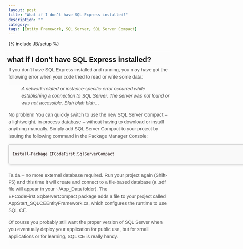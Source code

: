 ```yaml
---
layout: post
title: "What if I don’t have SQL Express installed?"
description: ""
category: 
tags: [Entity Framework, SQL Server, SQL Server Compact]
---
```

{% include JB/setup %}

<h4 style="background-color: #fcfcfc; border-top-color: rgb(204, 204, 204); border-top-style: dotted; border-width: 1px 0px 0px; font-family: Arial, Helvetica, sans-serif; font-size: 22px; line-height: 22px; margin: 10px 0px 5px -10px; padding: 15px 0px 5px; vertical-align: baseline;">
<span style="color: #59770e;">&nbsp;</span>what if I don’t have SQL Express installed?</h4>
<div style="background-color: #fcfcfc; border: 0px; color: #555555; font-family: Arial, Helvetica, sans-serif; font-size: 15px; line-height: 22px; padding: 0px 0px 15px; vertical-align: baseline;">
If you don’t have SQL Express installed and running, you may have got the following error when your code tried to read or write some data:</div>
<blockquote style="background-color: #fcfcfc; border: 0px; color: #555555; font-family: Arial, Helvetica, sans-serif; font-size: 15px; line-height: 22px; margin: 0px 0px 0px 40px; padding: 0px; quotes: ''; vertical-align: baseline;">
<div style="border: 0px; font-family: inherit; font-style: inherit; padding: 0px 0px 15px; vertical-align: baseline;">
<em style="border: 0px; font-family: inherit; margin: 0px; padding: 0px; vertical-align: baseline;">A network-related or instance-specific error occurred while establishing a connection to SQL Server. The server was not found or was not accessible. Blah blah blah…</em></div>
</blockquote>
<div style="background-color: #fcfcfc; border: 0px; color: #555555; font-family: Arial, Helvetica, sans-serif; font-size: 15px; line-height: 22px; padding: 0px 0px 15px; vertical-align: baseline;">
No problem! You can quickly switch to use the new SQL Server Compact – a lightweight, in-process database – without having to download or install anything manually. Simply add SQL Server Compact to your project by issuing the following command in the Package Manager Console:</div>
<div class="wp_syntax" style="background-color: #f9f9f9; border-bottom-left-radius: 4px; border-bottom-right-radius: 4px; border-top-left-radius: 4px; border-top-right-radius: 4px; border: 1px solid silver; box-shadow: rgb(204, 204, 204) 2px 2px 7px; color: #110000; font-family: Arial, Helvetica, sans-serif; font-size: 15px; line-height: 22px; margin: 0px 0px 1.5em; overflow-x: auto; overflow-y: hidden; padding: 8px 0px 8px 8px !important; vertical-align: baseline; width: 780px;">
<div class="code" style="border: 0px; font-family: inherit; font-style: inherit; margin: 0px; padding: 2px 4px; vertical-align: top;">
<pre class="text" style="border: 0px; clear: none; float: none; font-family: Consolas, Monaco, monospace; font-size: 12px; font-style: inherit; line-height: 1.333; overflow: visible; padding: 0px; vertical-align: baseline; width: auto;">Install-Package EFCodeFirst.SqlServerCompact</pre>
</div>
</div>
<div style="background-color: #fcfcfc; border: 0px; color: #555555; font-family: Arial, Helvetica, sans-serif; font-size: 15px; line-height: 22px; padding: 0px 0px 15px; vertical-align: baseline;">
Ta da – no more external database required. Run your project again (Shift-F5) and this time it will create and connect to a file-based database (a .sdf file will appear in your ~/App_Data folder). The EFCodeFirst.SqlServerCompact package adds a file to your project called AppStart_SQLCEEntityFramework.cs, which configures the runtime to use SQL CE.</div>
<div style="background-color: #fcfcfc; border: 0px; color: #555555; font-family: Arial, Helvetica, sans-serif; font-size: 15px; line-height: 22px; padding: 0px 0px 15px; vertical-align: baseline;">
Of course you probably still want the proper version of SQL Server when you eventually deploy your application for public use, but for small applications or for learning, SQL CE is really handy.</div>
